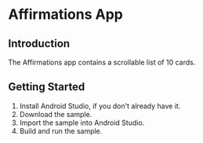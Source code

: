 Affirmations App 
================================

Introduction
------------
The Affirmations app contains a scrollable list of 10 cards.

Getting Started
---------------
1. Install Android Studio, if you don't already have it.
2. Download the sample.
3. Import the sample into Android Studio.
4. Build and run the sample.

